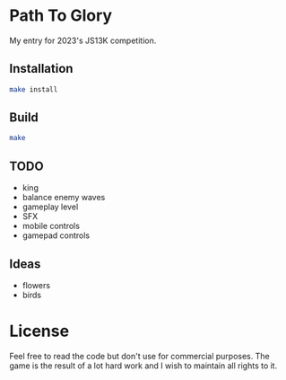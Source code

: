 # Path To Glory

My entry for 2023's JS13K competition.

## Installation

```sh
make install
```

## Build

```sh
make
```

## TODO

- king
- balance enemy waves
- gameplay level
- SFX
- mobile controls
- gamepad controls

## Ideas

- flowers
- birds

# License

Feel free to read the code but don't use for commercial purposes. The game is the result of a lot hard work and I wish to maintain all rights to it.
